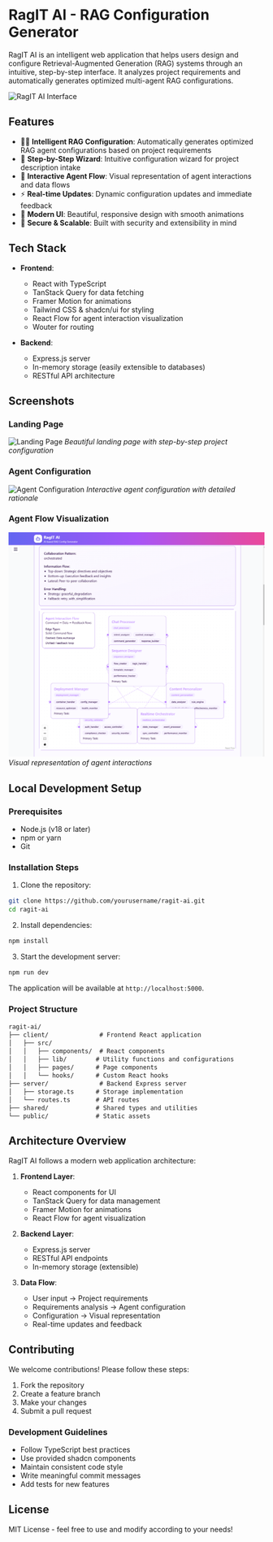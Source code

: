 # RagIT AI - RAG Configuration Generator

RagIT AI is an intelligent web application that helps users design and configure Retrieval-Augmented Generation (RAG) systems through an intuitive, step-by-step interface. It analyzes project requirements and automatically generates optimized multi-agent RAG configurations.

![RagIT AI Interface](screenshots/main-interface.png)

## Features

- 🧙‍♂️ **Intelligent RAG Configuration**: Automatically generates optimized RAG agent configurations based on project requirements
- 🎯 **Step-by-Step Wizard**: Intuitive configuration wizard for project description intake
- 🔄 **Interactive Agent Flow**: Visual representation of agent interactions and data flows
- ⚡ **Real-time Updates**: Dynamic configuration updates and immediate feedback
- 🎨 **Modern UI**: Beautiful, responsive design with smooth animations
- 🔐 **Secure & Scalable**: Built with security and extensibility in mind

## Tech Stack

- **Frontend**:
  - React with TypeScript
  - TanStack Query for data fetching
  - Framer Motion for animations
  - Tailwind CSS & shadcn/ui for styling
  - React Flow for agent interaction visualization
  - Wouter for routing

- **Backend**:
  - Express.js server
  - In-memory storage (easily extensible to databases)
  - RESTful API architecture

## Screenshots

### Landing Page
![Landing Page](screenshots/landing.png)
*Beautiful landing page with step-by-step project configuration*

### Agent Configuration
![Agent Configuration](screenshots/config.png)
*Interactive agent configuration with detailed rationale*

### Agent Flow Visualization
![Agent Flow](screenshots/flow.png)
*Visual representation of agent interactions*

## Local Development Setup

### Prerequisites

- Node.js (v18 or later)
- npm or yarn
- Git

### Installation Steps

1. Clone the repository:
```bash
git clone https://github.com/yourusername/ragit-ai.git
cd ragit-ai
```

2. Install dependencies:
```bash
npm install
```

3. Start the development server:
```bash
npm run dev
```

The application will be available at `http://localhost:5000`.

### Project Structure

```
ragit-ai/
├── client/              # Frontend React application
│   ├── src/
│   │   ├── components/  # React components
│   │   ├── lib/        # Utility functions and configurations
│   │   ├── pages/      # Page components
│   │   └── hooks/      # Custom React hooks
├── server/              # Backend Express server
│   ├── storage.ts      # Storage implementation
│   └── routes.ts       # API routes
├── shared/             # Shared types and utilities
└── public/             # Static assets
```

## Architecture Overview

RagIT AI follows a modern web application architecture:

1. **Frontend Layer**:
   - React components for UI
   - TanStack Query for data management
   - Framer Motion for animations
   - React Flow for agent visualization

2. **Backend Layer**:
   - Express.js server
   - RESTful API endpoints
   - In-memory storage (extensible)

3. **Data Flow**:
   - User input → Project requirements
   - Requirements analysis → Agent configuration
   - Configuration → Visual representation
   - Real-time updates and feedback

## Contributing

We welcome contributions! Please follow these steps:

1. Fork the repository
2. Create a feature branch
3. Make your changes
4. Submit a pull request

### Development Guidelines

- Follow TypeScript best practices
- Use provided shadcn components
- Maintain consistent code style
- Write meaningful commit messages
- Add tests for new features

## License

MIT License - feel free to use and modify according to your needs!
